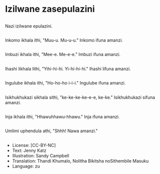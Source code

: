 # Izilwane zasepulazini

##
Nazi izilwane epulazini.

##
Inkomo ikhala ithi, "Muu-u. Mu-u-u."
Inkomo ifuna amanzi.

##
Imbuzi ikhala ithi, "Mee-e. Me-e-e."
Imbuzi ifuna amanzi.

##
Ihashi likhala lithi, "Yihi-hi-hi. Yi-hi-hi-hi."
Ihashi lifuna amanzi.

##
Ingulube ikhala ithi,
"Ho-ho-ho i-i-i."
Ingulube ifuna amanzi.

##
Isikhukhukazi sikhala
sithi, "ke-ke-ke-ke-e-e,
ke-ke."
Isikhukhukazi sifuna
amanzi.

##
Inja ikhala ithi, "Hhawuhhawu-hhawu."
Inja ifuna amanzi.

##
Umlimi uphendula athi,
"Shhh! Nawa amanzi."

##
* License: [CC-BY-NC]
* Text: Jenny Katz
* Illustration: Sandy Campbell
* Translation: Thandi Khumalo, Nolitha Bikitsha
noSithembile Masuku
* Language: zu
